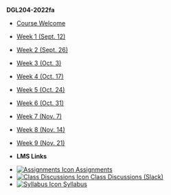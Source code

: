 **DGL204-2022fa**

- [Course Welcome](dgl204-2022fa/course-welcome)
- [Week 1 (Sept. 12)](dgl204-2022fa/week-01)
- [Week 2 (Sept. 26)](dgl204-2022fa/week-02)
- [Week 3 (Oct. 3)](dgl204-2022fa/week-03)
- [Week 4 (Oct. 17)](dgl204-2022fa/week-04)
- [Week 5 (Oct. 24)](dgl204-2022fa/week-05)
- [Week 6 (Oct. 31)](dgl204-2022fa/week-06)
- [Week 7 (Nov. 7)](dgl204-2022fa/week-07)
- [Week 8 (Nov. 14)](dgl204-2022fa/week-08)
- [Week 9 (Nov. 21)](dgl204-2022fa/week-09)

- **LMS Links**
<!-- - [![Calendar Icon](https://icongr.am/fontawesome/calendar.svg?size=16&color=808080) Calendar]() -->
- [![Assignments Icon](https://icongr.am/fontawesome/pencil.svg?size=16&color=808080) Assignments](https://mycourses.nic.bc.ca/d2l/lms/dropbox/admin/folders_manage.d2l?ou=11972)
- [![Class Discussions Icon](https://icongr.am/fontawesome/comments-o.svg?size=16&color=808080) Class Discussions (Slack)](https://digitaldesign-f2i3028.slack.com/archives/C041CD9MG3H)
- [![Syllabus Icon](https://icongr.am/fontawesome/list.svg?size=16&color=808080) Syllabus](https://mycourses.nic.bc.ca/d2l/le/lessons/11972/topics/361422)

